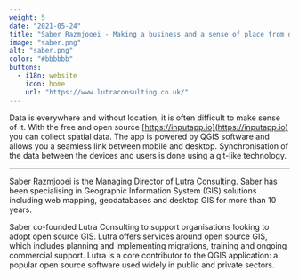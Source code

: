 ```yaml
---
weight: 5
date: "2021-05-24"
title: "Saber Razmjooei - Making a business and a sense of place from open source"
image: "saber.png"
alt: "saber.png"
color: "#bbbbbb"
buttons:
  - i18n: website
    icon: home
    url: "https://www.lutraconsulting.co.uk/"
---
```


Data is everywhere and without location, it is often difficult to make sense of
it. With the free and open source [https://inputapp.io](https://inputapp.io)
you can collect spatial data. The app is powered by QGIS software and allows
you a seamless link between mobile and desktop. Synchronisation of the data
between the devices and users is done using a git-like technology.

---

Saber Razmjooei is the Managing Director of [Lutra
Consulting](http://www.lutraconsulting.co.uk/). Saber has been specialising in
Geographic Information System (GIS) solutions including web mapping,
geodatabases and desktop GIS for more than 10 years.

Saber co-founded Lutra Consulting to support organisations looking to adopt
open source GIS. Lutra offers services around open source GIS, which includes
planning and implementing migrations, training and ongoing commercial support.
Lutra is a core contributor to the QGIS application: a popular open source
software used widely in public and private sectors.

